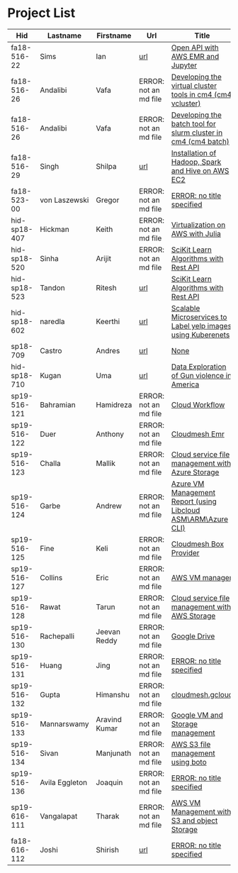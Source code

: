 # Project List

| Hid          | Lastname       | Firstname     | Url                                                                                             | Title                                                                                                                                                    |
|--------------|----------------|---------------|-------------------------------------------------------------------------------------------------|----------------------------------------------------------------------------------------------------------------------------------------------------------|
| fa18-516-22  | Sims           | Ian           | [url](https://github.com/cloudmesh-community/fa18-516-22/blob/master/project-report/report.md)  | [Open API with AWS EMR and Jupyter](https://github.com/cloudmesh-community/fa18-516-22/blob/master/project-report/report.md)                             |
| fa18-516-26  | Andalibi       | Vafa          | ERROR: not an md file                                                                           | [Developing the virtual cluster tools in cm4 (cm4 vcluster)](https://github.com/cloudmesh-community/cm/tree/master/cm4/vcluster)                         |
| fa18-516-26  | Andalibi       | Vafa          | ERROR: not an md file                                                                           | [Developing the batch tool for slurm cluster in cm4 (cm4 batch)](https://github.com/cloudmesh-community/cm/tree/master/cm4/batch)                        |
| fa18-516-29  | Singh          | Shilpa        | [url](https://github.com/cloudmesh-community/fa18-516-29/tree/master/project-report/report.md)  | [Installation of Hadoop, Spark and Hive on AWS EC2](https://github.com/cloudmesh-community/fa18-516-29/tree/master/project-report/report.md)             |
| fa18-523-00  | von Laszewski  | Gregor        | ERROR: not an md file                                                                           | [ERROR: no title specified](https://github.com/cloudmesh-community/fa18-523-00/tree/master/project-report)                                               |
| hid-sp18-407 | Hickman        | Keith         | ERROR: not an md file                                                                           | [Virtualization on AWS with Julia](None)                                                                                                                 |
| hid-sp18-520 | Sinha          | Arijit        | ERROR: not an md file                                                                           | [SciKit Learn Algorithms with Rest API](https://github.com/cloudmesh-community/hid-sp18-523/tree/master/project-report)                                  |
| hid-sp18-523 | Tandon         | Ritesh        | [url](https://github.com/cloudmesh-community/hid-sp18-523/tree/master/project-report/report.md) | [SciKit Learn Algorithms with Rest API](https://github.com/cloudmesh-community/hid-sp18-523/tree/master/project-report/report.md)                        |
| hid-sp18-602 | naredla        | Keerthi       | [url](https://github.com/cloudmesh-community/hid-sp18-602/tree/master/project-report/report.md) | [Scalable Microservices to Label yelp images using Kuberenets](https://github.com/cloudmesh-community/hid-sp18-602/tree/master/project-report/report.md) |
| sp18-709     | Castro         | Andres        | [url](https://github.com/cloudmesh-community/hid-sp18-709/blob/master/project-report/report.md) | [None](https://github.com/cloudmesh-community/hid-sp18-709/blob/master/project-report/report.md)                                                         |
| hid-sp18-710 | Kugan          | Uma           | [url](https://github.com/cloudmesh-community/hid-sp18-710/blob/master/project-report/report.md) | [Data Exploration of Gun violence in America](https://github.com/cloudmesh-community/hid-sp18-710/blob/master/project-report/report.md)                  |
| sp19-516-121 | Bahramian      | Hamidreza     | ERROR: not an md file                                                                           | [Cloud Workflow](None)                                                                                                                                   |
| sp19-516-122 | Duer           | Anthony       | ERROR: not an md file                                                                           | [Cloudmesh Emr](None)                                                                                                                                    |
| sp19-516-123 | Challa         | Mallik        | ERROR: not an md file                                                                           | [Cloud service file management with Azure Storage](https://github.com/cloudmesh-community/sp19-516-123/blob/master/project-code/docopt)                  |
| sp19-516-124 | Garbe          | Andrew        | ERROR: not an md file                                                                           | [Azure VM Management Report (using Libcloud ASM\ARM\Azure CLI)](https://github.com/cloudmesh-community/sp19-516-124/tree/master/project-code)            |
| sp19-516-125 | Fine           | Keli          | ERROR: not an md file                                                                           | [Cloudmesh Box Provider](None)                                                                                                                           |
| sp19-516-127 | Collins        | Eric          | ERROR: not an md file                                                                           | [AWS VM manager](https://github.com/cloudmesh-community/sp19-516-127/blob/master/project_code/cloudmesh.newawsvm/cloudmesh/newawsvm/command/newawsvm.py) |
| sp19-516-128 | Rawat          | Tarun         | ERROR: not an md file                                                                           | [Cloud service file management with AWS Storage](None)                                                                                                   |
| sp19-516-130 | Rachepalli     | Jeevan Reddy  | ERROR: not an md file                                                                           | [Google Drive](https://github.com/cloudmesh/cloudmesh-storage/tree/master/cloudmesh/storage/provider/gdrive)                                             |
| sp19-516-131 | Huang          | Jing          | ERROR: not an md file                                                                           | [ERROR: no title specified](https://github.com/hyspoc/cm/blob/master/cloudmesh/compute/libcloud/Provider.py)                                             |
| sp19-516-132 | Gupta          | Himanshu      | ERROR: not an md file                                                                           | [cloudmesh.gcloud](None)                                                                                                                                 |
| sp19-516-133 | Mannarswamy    | Aravind Kumar | ERROR: not an md file                                                                           | [Google VM and Storage management](None)                                                                                                                 |
| sp19-516-134 | Sivan          | Manjunath     | ERROR: not an md file                                                                           | [AWS S3 file management using boto](None)                                                                                                                |
| sp19-516-136 | Avila Eggleton | Joaquin       | ERROR: not an md file                                                                           | [ERROR: no title specified](https://github.com/cloudmesh-community/sp19-516-136/tree/master/project-code/cloudmesh.azure)                                |
| sp19-616-111 | Vangalapat     | Tharak        | ERROR: not an md file                                                                           | [AWS VM Management with S3 and object Storage](https://github.com/cloudmesh/cloudmesh-objstorage)                                                        |
| fa18-616-112 | Joshi          | Shirish       | [url](https://github.com/cloudmesh-community/sp19-616-112/blob/master/project-proposal.md)      | [ERROR: no title specified](https://github.com/cloudmesh-community/sp19-616-112/blob/master/project-proposal.md)                                         |
